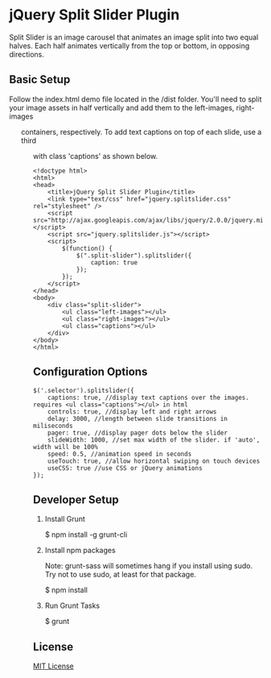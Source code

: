 # jQuery Split Slider Plugin

Split Slider is an image carousel that animates an image split into two equal halves. Each half animates vertically from the top or bottom, in opposing directions.

## Basic Setup

Follow the index.html demo file located in the /dist folder. You'll need to split your image assets in half vertically and add them to the left-images, right-images <ul> containers, respectively. To add text captions on top of each slide, use a third <ul> with class 'captions' as shown below.

	<!doctype html>
	<html>
	<head>
		<title>jQuery Split Slider Plugin</title>
		<link type="text/css" href="jquery.splitslider.css" rel="stylesheet" />
		<script src="http://ajax.googleapis.com/ajax/libs/jquery/2.0.0/jquery.min.js"></script>
		<script src="jquery.splitslider.js"></script>
		<script>
			$(function() {
				$(".split-slider").splitslider({
					caption: true
				});
			});
		</script>
	</head>
	<body>
		<div class="split-slider">
			<ul class="left-images"></ul>
			<ul class="right-images"></ul>
			<ul class="captions"></ul>
		</div>
	</body>
	</html>

## Configuration Options

	$('.selector').splitslider({
		captions: true, //display text captions over the images. requires <ul class="captions"></ul> in html
		controls: true, //display left and right arrows
		delay: 3000, //length between slide transitions in miliseconds
		pager: true, //display pager dots below the slider
		slideWidth: 1000, //set max width of the slider. if 'auto', width will be 100%
		speed: 0.5, //animation speed in seconds
		useTouch: true, //allow horizontal swiping on touch devices
		useCSS: true //use CSS or jQuery animations
	});

## Developer Setup

1. Install Grunt

	$ npm install -g grunt-cli

2. Install npm packages
	
	Note: grunt-sass will sometimes hang if you install using sudo. Try not to use sudo, at least for that package. 

	$ npm install

3. Run Grunt Tasks

	$ grunt

## License

[MIT License](http://opensource.org/licenses/MIT)